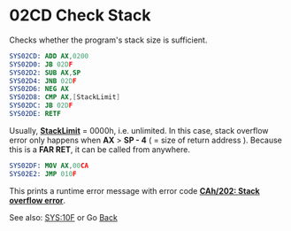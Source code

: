 # 02CD Check Stack

Checks whether the program's stack size is sufficient.

```nasm
SYS02CD: ADD AX,0200
SYS02D0: JB 02DF
SYS02D2: SUB AX,SP
SYS02D4: JNB 02DF
SYS02D6: NEG AX
SYS02D8: CMP AX,[StackLimit]
SYS02DC: JB 02DF
SYS02DE: RETF
```

Usually, **[StackLimit](DATA.md)** = 0000h, i.e. unlimited. In this case, stack overflow error only happens when **AX** > **SP - 4** ( = size of return address ). Because this is a **FAR RET**, it can be called from anywhere.

```nasm
SYS02DF: MOV AX,00CA
SYS02E2: JMP 010F
```

This prints a runtime error message with error code **[CAh/202: Stack overflow error](ERROR-CODES.md)**.

See also: [SYS:10F](010C-INT00H.md) or Go [Back](../README.md)